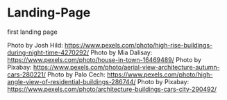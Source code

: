 # Landing-Page
first landing page

Photo by Josh Hild: https://www.pexels.com/photo/high-rise-buildings-during-night-time-4270292/
Photo by Mia Dalisay: https://www.pexels.com/photo/house-in-town-16469489/
Photo by Pixabay: https://www.pexels.com/photo/aerial-view-architecture-autumn-cars-280221/
Photo by Palo Cech: https://www.pexels.com/photo/high-angle-view-of-residential-buildings-286744/
Photo by Pixabay: https://www.pexels.com/photo/architecture-buildings-cars-city-290492/